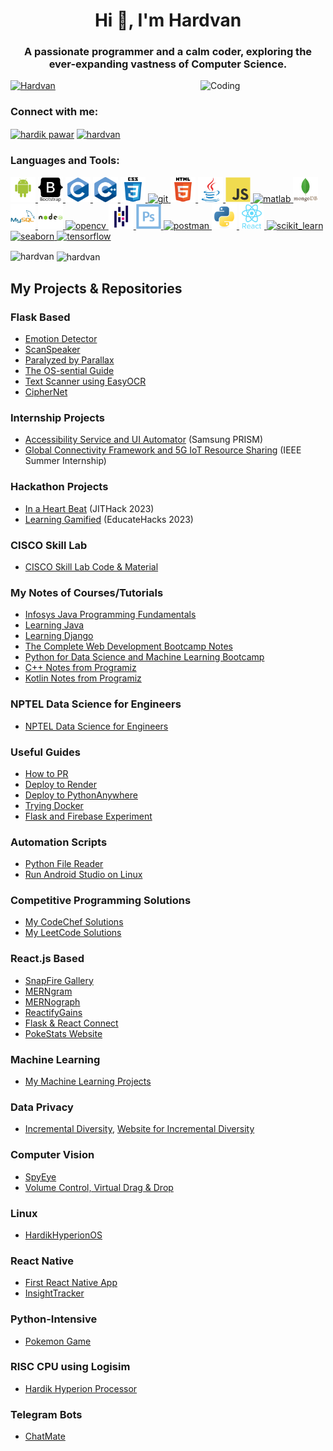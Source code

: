 <h1 align="center">Hi 👋, I'm Hardvan</h1>
<h3 align="center">A passionate programmer and a calm coder, exploring the ever-expanding vastness of Computer Science.</h3>
<img align="right" alt="Coding" width="200" src="https://img.etimg.com/thumb/msid-84146083,width-1015,height-761,imgsize-638053,resizemode-8,quality-100/prime/technology-and-startups/booting-up-developer-economy-how-tech-startups-are-helping-coders-build-and-test-software-faster.jpg">

<p align="left"> <a href="https://github.com/ryo-ma/github-profile-trophy"><img src="https://github-profile-trophy.vercel.app/?username=Hardvan&theme=onedark" alt="Hardvan" /></a> </p>

<h3 align="left">Connect with me:</h3>
<p align="left">
<a href="https://www.linkedin.com/in/hardik-pawar-21b47423a/" target="blank"><img align="center" src="https://raw.githubusercontent.com/rahuldkjain/github-profile-readme-generator/master/src/images/icons/Social/linked-in-alt.svg" alt="hardik pawar" height="30" width="40" /></a>
<a href="https://www.hackerrank.com/Hardvan" target="blank"><img align="center" src="https://raw.githubusercontent.com/rahuldkjain/github-profile-readme-generator/master/src/images/icons/Social/hackerrank.svg" alt="hardvan" height="30" width="40" /></a>
</p>

<h3 align="left">Languages and Tools:</h3>
<p align="left"> <a href="https://developer.android.com" target="_blank" rel="noreferrer"> <img src="https://raw.githubusercontent.com/devicons/devicon/master/icons/android/android-original-wordmark.svg" alt="android" width="40" height="40"/> </a> <a href="https://getbootstrap.com" target="_blank" rel="noreferrer"> <img src="https://raw.githubusercontent.com/devicons/devicon/master/icons/bootstrap/bootstrap-plain-wordmark.svg" alt="bootstrap" width="40" height="40"/> </a> <a href="https://www.cprogramming.com/" target="_blank" rel="noreferrer"> <img src="https://raw.githubusercontent.com/devicons/devicon/master/icons/c/c-original.svg" alt="c" width="40" height="40"/> </a> <a href="https://www.w3schools.com/cpp/" target="_blank" rel="noreferrer"> <img src="https://raw.githubusercontent.com/devicons/devicon/master/icons/cplusplus/cplusplus-original.svg" alt="cplusplus" width="40" height="40"/> </a> <a href="https://www.w3schools.com/css/" target="_blank" rel="noreferrer"> <img src="https://raw.githubusercontent.com/devicons/devicon/master/icons/css3/css3-original-wordmark.svg" alt="css3" width="40" height="40"/> </a> <a href="https://git-scm.com/" target="_blank" rel="noreferrer"> <img src="https://www.vectorlogo.zone/logos/git-scm/git-scm-icon.svg" alt="git" width="40" height="40"/> </a> <a href="https://www.w3.org/html/" target="_blank" rel="noreferrer"> <img src="https://raw.githubusercontent.com/devicons/devicon/master/icons/html5/html5-original-wordmark.svg" alt="html5" width="40" height="40"/> </a> <a href="https://www.java.com" target="_blank" rel="noreferrer"> <img src="https://raw.githubusercontent.com/devicons/devicon/master/icons/java/java-original.svg" alt="java" width="40" height="40"/> </a> <a href="https://developer.mozilla.org/en-US/docs/Web/JavaScript" target="_blank" rel="noreferrer"> <img src="https://raw.githubusercontent.com/devicons/devicon/master/icons/javascript/javascript-original.svg" alt="javascript" width="40" height="40"/> </a> <a href="https://www.mathworks.com/" target="_blank" rel="noreferrer"> <img src="https://upload.wikimedia.org/wikipedia/commons/2/21/Matlab_Logo.png" alt="matlab" width="40" height="40"/> </a> <a href="https://www.mongodb.com/" target="_blank" rel="noreferrer"> <img src="https://raw.githubusercontent.com/devicons/devicon/master/icons/mongodb/mongodb-original-wordmark.svg" alt="mongodb" width="40" height="40"/> </a> <a href="https://www.mysql.com/" target="_blank" rel="noreferrer"> <img src="https://raw.githubusercontent.com/devicons/devicon/master/icons/mysql/mysql-original-wordmark.svg" alt="mysql" width="40" height="40"/> </a> <a href="https://nodejs.org" target="_blank" rel="noreferrer"> <img src="https://raw.githubusercontent.com/devicons/devicon/master/icons/nodejs/nodejs-original-wordmark.svg" alt="nodejs" width="40" height="40"/> </a> <a href="https://opencv.org/" target="_blank" rel="noreferrer"> <img src="https://www.vectorlogo.zone/logos/opencv/opencv-icon.svg" alt="opencv" width="40" height="40"/> </a> <a href="https://pandas.pydata.org/" target="_blank" rel="noreferrer"> <img src="https://raw.githubusercontent.com/devicons/devicon/2ae2a900d2f041da66e950e4d48052658d850630/icons/pandas/pandas-original.svg" alt="pandas" width="40" height="40"/> </a> <a href="https://www.photoshop.com/en" target="_blank" rel="noreferrer"> <img src="https://raw.githubusercontent.com/devicons/devicon/master/icons/photoshop/photoshop-line.svg" alt="photoshop" width="40" height="40"/> </a> <a href="https://postman.com" target="_blank" rel="noreferrer"> <img src="https://www.vectorlogo.zone/logos/getpostman/getpostman-icon.svg" alt="postman" width="40" height="40"/> </a> <a href="https://www.python.org" target="_blank" rel="noreferrer"> <img src="https://raw.githubusercontent.com/devicons/devicon/master/icons/python/python-original.svg" alt="python" width="40" height="40"/> </a> <a href="https://reactjs.org/" target="_blank" rel="noreferrer"> <img src="https://raw.githubusercontent.com/devicons/devicon/master/icons/react/react-original-wordmark.svg" alt="react" width="40" height="40"/> </a> <a href="https://scikit-learn.org/" target="_blank" rel="noreferrer"> <img src="https://upload.wikimedia.org/wikipedia/commons/0/05/Scikit_learn_logo_small.svg" alt="scikit_learn" width="40" height="40"/> </a> <a href="https://seaborn.pydata.org/" target="_blank" rel="noreferrer"> <img src="https://seaborn.pydata.org/_images/logo-mark-lightbg.svg" alt="seaborn" width="40" height="40"/> </a> <a href="https://www.tensorflow.org" target="_blank" rel="noreferrer"> <img src="https://www.vectorlogo.zone/logos/tensorflow/tensorflow-icon.svg" alt="tensorflow" width="40" height="40"/> </a> </p>

<p style="margin-top: 15px;"><img align="left" src="https://github-readme-stats.vercel.app/api/top-langs?username=hardvan&show_icons=true&locale=en&layout=compact" alt="hardvan" /></p>
<p style="margin-top: 15px;">&nbsp;<img align="center" src="https://github-readme-stats.vercel.app/api?username=hardvan&show_icons=true&locale=en" alt="hardvan" /></p>

## My Projects & Repositories

### Flask Based

- [Emotion Detector](https://github.com/Hardvan/EmotionDetector)
- [ScanSpeaker](https://github.com/Hardvan/ScanSpeaker)
- [Paralyzed by Parallax](https://github.com/Hardvan/Paralyzed-by-Parallax)
- [The OS-sential Guide](https://github.com/Hardvan/The-OS-sential-Guide)
- [Text Scanner using EasyOCR](https://github.com/Hardvan/Text-Scanner-using-EasyOCR)
- [CipherNet](https://github.com/Hardvan/CipherNet)

### Internship Projects

- [Accessibility Service and UI Automator](https://github.com/Hardvan/Accessibility_services) (Samsung PRISM)
- [Global Connectivity Framework and 5G IoT Resource Sharing](https://github.com/Hardvan/Global-Connectivity-Framework-and-5G-IoT-Resource-Sharing) (IEEE Summer Internship)

### Hackathon Projects

- [In a Heart Beat](https://github.com/Hardvan/JITHack-v3) (JITHack 2023)
- [Learning Gamified](https://github.com/Hardvan/LearningGamified) (EducateHacks 2023)

### CISCO Skill Lab

- [CISCO Skill Lab Code & Material](https://github.com/Hardvan/CISCO-Skill-Lab)

### My Notes of Courses/Tutorials

- [Infosys Java Programming Fundamentals](https://github.com/Hardvan/Infosys-Java-Programming-Fundamentals)
- [Learning Java](https://github.com/Hardvan/Learning-Java)
- [Learning Django](https://github.com/Hardvan/Learning-Django)
- [The Complete Web Development Bootcamp Notes](https://github.com/Hardvan/web-dev-projects)
- [Python for Data Science and Machine Learning Bootcamp](https://github.com/Hardvan/ML-Data-Science-Udemy)
- [C++ Notes from Programiz](https://github.com/Hardvan/CPP-from-Programiz)
- [Kotlin Notes from Programiz](https://github.com/Hardvan/Kotlin-Programming-Programiz)

### NPTEL Data Science for Engineers

- [NPTEL Data Science for Engineers](https://github.com/Hardvan/NPTEL-Data-Science-for-Engineers)

### Useful Guides

- [How to PR](https://github.com/Hardvan/How-to-PR)
- [Deploy to Render](https://github.com/Hardvan/Deploy-to-Render)
- [Deploy to PythonAnywhere](https://github.com/Hardvan/Deploy-to-PythonAnywhere)
- [Trying Docker](https://github.com/Hardvan/Trying-Docker)
- [Flask and Firebase Experiment](https://github.com/Hardvan/Flask-and-Firebase-Experiment)

### Automation Scripts

- [Python File Reader](https://github.com/Hardvan/Python-File-Reader)
- [Run Android Studio on Linux](https://github.com/Hardvan/Automated-Script-to-run-Android-Studio-on-Linux)

### Competitive Programming Solutions

- [My CodeChef Solutions](https://github.com/Hardvan/My-CodeChef-Solutions)
- [My LeetCode Solutions](https://github.com/Hardvan/My-Leetcode-Solutions)

### React.js Based

- [SnapFire Gallery](https://github.com/Hardvan/SnapFire-Gallery)
- [MERNgram](https://github.com/Hardvan/MERNgram)
- [MERNograph](https://github.com/Hardvan/MERNograph)
- [ReactifyGains](https://github.com/Hardvan/ReactifyGains)
- [Flask & React Connect](https://github.com/Hardvan/Flask-React-Connect)
- [PokeStats Website](https://github.com/Hardvan/PokeStats-Website)

### Machine Learning

- [My Machine Learning Projects](https://github.com/Hardvan/My-Machine-Learning-Projects)

### Data Privacy

- [Incremental Diversity](https://github.com/Hardvan/Incremental-Diversity), [Website for Incremental Diversity](https://github.com/Hardvan/Website-Incremental-Diversity)

### Computer Vision

- [SpyEye](https://github.com/Hardvan/SpyEye)
- [Volume Control, Virtual Drag & Drop](https://github.com/Hardvan/Computer-Vision-Projects)

### Linux

- [HardikHyperionOS](https://github.com/Hardvan/HardikHyperionOS)

### React Native

- [First React Native App](https://github.com/Hardvan/First-React-Native-App)
- [InsightTracker](https://github.com/Hardvan/InsightTracker)

### Python-Intensive

- [Pokemon Game](https://github.com/Hardvan/Pokemon-Game)

### RISC CPU using Logisim

- [Hardik Hyperion Processor](https://github.com/Hardvan/CPU-Hack-2.0-Logisim)

### Telegram Bots

- [ChatMate](https://github.com/Hardvan/ChatMate)
